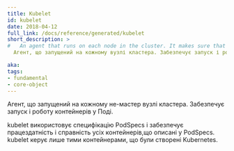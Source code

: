 ```yaml
---
title: Kubelet
id: kubelet
date: 2018-04-12
full_link: /docs/reference/generated/kubelet
short_description: >
#   An agent that runs on each node in the cluster. It makes sure that containers are running in a pod.
  Агент, що запущений на кожному вузлі кластера. Забезпечує запуск і роботу контейнерів у Подах.

aka:
tags:
- fundamental
- core-object
---
```

<!-- An agent that runs on each node in the cluster. It makes sure that containers are running in a pod. -->
Агент, що запущений на кожному не-мастер вузлі кластера. Забезпечує запуск і роботу контейнерів у Поді.

<!--more-->

<!--The kubelet takes a set of PodSpecs that are provided through various mechanisms and ensures that the containers described in those PodSpecs are running and healthy. The kubelet doesn’t manage containers which were not created by Kubernetes.
-->
kubelet використовує специфікацію PodSpecs і забезпечує працездатність і справність усіх контейнерів,що описані у PodSpecs. kubelet керує лише тими контейнерами, що були створені Kubernetes.
